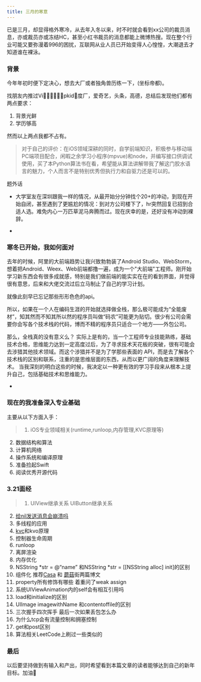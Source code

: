 ```yaml
---
title: 三月的寒意
---
```

已是三月，却显得格外寒冷，从去年入冬以来，时不时就会看到xx公司的裁员消息，亦或裁员亦或冻结HC，甚至小红书裁员的消息都能上微博热搜。现在整个行业可能又要弥漫着996的困扰，互联网从业人员已开始变得人心惶惶，大潮退去才知道谁在裸泳。<!--more-->

### 背景
今年年初时便下定决心，想去大厂或者独角兽历练一下，(坐标帝都)。

找朋友内推过Vipkid，度厂，爱奇艺，头条，高德，总结后发现他们都有两点要求：

1. 背景光鲜
2. 学历够高

然而以上两点我都不占有。

> 对于自己的评价：在iOS领域深耕的同时，自学前端知识，积极参与移动端PC端项目配合，闲暇之余学习小程序(mpvue)和node，并编写接口供调试使用，买了本Python算法书在看，希望能从算法讲解带我了解这门胶水语言的魅力，个人而言不是特别优秀但执行力和自驱力还是可以的。

题外话

- 大学室友在深圳跟我一样的情况，从最开始分分钟找个20+的冲动，到现在开始自闭，甚至遇到了更尴尬的情况：到对方公司楼下了，hr突然回复已招到合适人选。难免内心一万匹草泥马奔腾而过。现在庆幸的是，还好没有冲动到裸辞。

-

 
### 寒冬已开始，我如何面对
去年的时候，阿里的大前端趋势让我兴致勃勃装了Android Studio、WebStorm，想着把Android、Weex、Web前端都撸一遍，成为一个"大前端"工程师。刚开始学习新东西会有很多成就感，特别是我们做前端的能实实在在的看到界面，并觉得很有意思，后来和大佬交流过后立马制止了自己的学习计划。

就像此刻早已忘记那些形形色色的api。

所以，如果在一个人在编码生涯的开始就选择做全栈，那么极可能成为“全能废材”，知其然而不知其所以然的程序员叫做“码农”可能更为贴切。很少有公司会需要你会写各个技术栈的代码，博而不精的程序员只适合一个地方——外包公司。

那么，全栈真的没有意义么？
实际上是有的，当一个工程师专业技能熟练，基础技术合格，思维能力达到一定高度过后，为了寻求技术天花板的突破，很有可能会去涉猎其他技术领域。而这个涉猎并不是为了学那些表面的 API，而是去了解各个技术栈的区别和联系，注重的是思维层面的东西，从而以更广阔的角度来理解技术。
当我深刻的明白这些的时候，我决定以一种更有效的学习手段来从根本上提升自己，包括基础技术和思维能力。

-

### 现在的我准备深入专业基础
主要从以下方面入手：


> 1. iOS专业领域相关(runtime,runloop,内存管理,KVC原理等)
2. 数据结构和算法
3. 计算机网络
4. 操作系统和编译原理
5. 准备捡起Swift
6. 阅读优秀开源代码

### 3.21面经

> 1. UIView继承关系 UIButton继承关系
2. [给nil发送消息会崩溃吗](https://blog.csdn.net/g_eorge/article/details/53536721)
3. 多线程的应用
4. [kvc](https://www.jianshu.com/p/1d39bc610a5b)和kvo原理 
5. 控制器生命周期 
6. runloop
7. 离屏渲染
8. 内存优化
9. NSString *str = @“name” 和NSString *str = [[NSString alloc] init]的区别
10. 组件化 推荐[Casa](http://casatwy.com/iOS-Modulization.html) 和 [蘑菇](https://limboy.me/tech/2016/03/10/mgj-components.html)街两篇博文
11. property所有修饰有哪些  着重问了weak assign
12. 系统UIViewAnimation内的self会有相互引用吗
13. load和initialize的区别
14. UIImage imagewithName 和contentoffile的区别
15. 三次握手四次挥手 最后一次如果丢包怎么办
16. 为什么tcp会有流量控制和拥塞控制
17. get和post区别
18. 算法相关LeetCode上刷过一些类似的

### 最后
以后要坚持做到有输入和产出，同时希望看到本篇文章的读者能够达到自己的新年目标。加油💪
